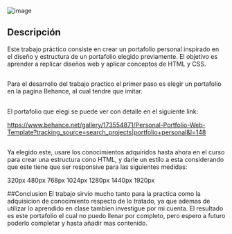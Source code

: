 ![image](https://github.com/Gonnetc27/Portafolio/assets/105451844/6647e279-36f8-48cc-814d-3903f027f413)

## Descripción

Este trabajo práctico consiste en crear un portafolio personal inspirado en el diseño y estructura de un portafolio elegido previamente. El objetivo es aprender a replicar diseños web y aplicar conceptos de HTML y CSS.

##

Para el desarrollo del trabajo practico el primer paso es elegir un portafolio en la pagina Behance, al cual tendre que imitar.

##

El portafolio que elegi se puede ver con detalle en el siguiente link:

https://www.behance.net/gallery/173554871/Personal-Portfolio-Web-Template?tracking_source=search_projects|portfolio+personal&l=148

##

Ya elegido este, usare los conocimientos adquiridos hasta ahora en el curso para crear una estructura cono HTML, y darle un estilo a esta considerando que este tiene que ser responsive para las siguientes medidas:

320px
480px
768px
1024px
1280px
1440px
1920px

##Conclusion
El trabajo sirvio mucho tanto para la practica como la adquisicion de conocimiento respecto de lo tratado, ya que ademas de utilizar lo aprendido en clase tambien investigue por mi cuenta.
El resultado es este portafolio el cual no puedo llenar por completo, pero espero a futuro poderlo completar y hasta añadir mas contenido.


